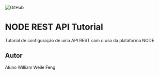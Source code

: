 ![GitHub](https://img.shields.io/github/license/thypedy/node_rest)

# NODE REST API Tutorial
Tutorial de configuração de uma API REST com o uso da plataforma NODE
## Autor
Aluno William Weile Feng
